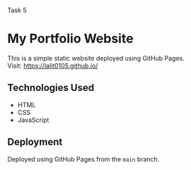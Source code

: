 Task 5

# My Portfolio Website

This is a simple static website deployed using GitHub Pages.  
Visit: https://lalit0105.github.io/

## Technologies Used
- HTML
- CSS
- JavaScript

## Deployment
Deployed using GitHub Pages from the `main` branch.
